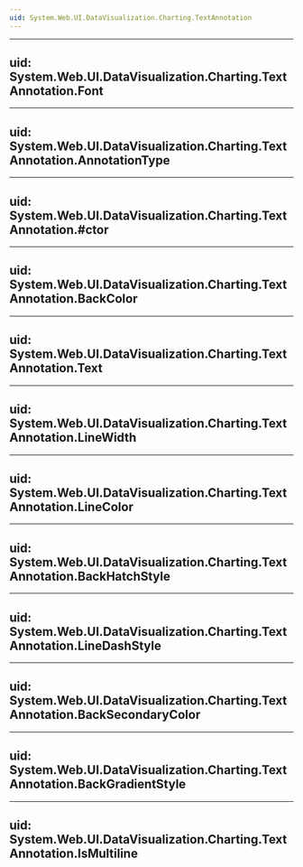 ```yaml
---
uid: System.Web.UI.DataVisualization.Charting.TextAnnotation
---
```


---
uid: System.Web.UI.DataVisualization.Charting.TextAnnotation.Font
---

---
uid: System.Web.UI.DataVisualization.Charting.TextAnnotation.AnnotationType
---

---
uid: System.Web.UI.DataVisualization.Charting.TextAnnotation.#ctor
---

---
uid: System.Web.UI.DataVisualization.Charting.TextAnnotation.BackColor
---

---
uid: System.Web.UI.DataVisualization.Charting.TextAnnotation.Text
---

---
uid: System.Web.UI.DataVisualization.Charting.TextAnnotation.LineWidth
---

---
uid: System.Web.UI.DataVisualization.Charting.TextAnnotation.LineColor
---

---
uid: System.Web.UI.DataVisualization.Charting.TextAnnotation.BackHatchStyle
---

---
uid: System.Web.UI.DataVisualization.Charting.TextAnnotation.LineDashStyle
---

---
uid: System.Web.UI.DataVisualization.Charting.TextAnnotation.BackSecondaryColor
---

---
uid: System.Web.UI.DataVisualization.Charting.TextAnnotation.BackGradientStyle
---

---
uid: System.Web.UI.DataVisualization.Charting.TextAnnotation.IsMultiline
---
